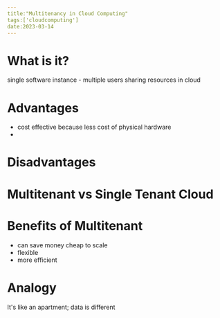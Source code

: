 ```yaml
---
title:"Multitenancy in Cloud Computing"
tags:['cloudcomputing']
date:2023-03-14
---
```


# What is it?
single software instance - multiple users
sharing resources in cloud 

# Advantages
- cost effective because less cost of physical hardware
- 

# Disadvantages


# Multitenant vs Single Tenant Cloud 

# Benefits of Multitenant 
- can save money 
	cheap to scale
- flexible
- more efficient

# Analogy
It's like an apartment; data is different 